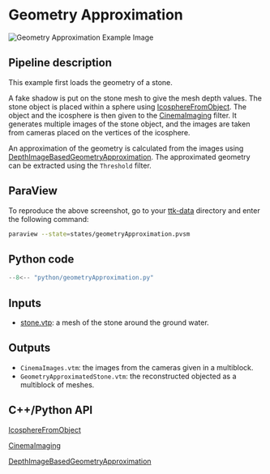 # Geometry Approximation 

![Geometry Approximation Example Image](https://topology-tool-kit.github.io/img/gallery/geometryApproximation.jpg)

## Pipeline description
This example first loads the geometry of a stone.

A fake shadow is put on the stone mesh to give the mesh depth values. The stone object is placed within a sphere using [IcosphereFromObject](https://topology-tool-kit.github.io/doc/html/classttkIcosphereFromObject.html). The object and the icosphere is then given to the [CinemaImaging](https://topology-tool-kit.github.io/doc/html/classttkCinemaImaging.html) filter. It generates multiple images of the stone object, and the images are taken from cameras placed on the vertices of the icosphere.

 An approximation of the geometry is calculated from the images using [DepthImageBasedGeometryApproximation](https://topology-tool-kit.github.io/doc/html/classttkDepthImageBasedGeometryApproximation.html). The approximated geometry can be extracted using the `Threshold` filter.


## ParaView
To reproduce the above screenshot, go to your [ttk-data](https://github.com/topology-tool-kit/ttk-data) directory and enter the following command:
``` bash
paraview --state=states/geometryApproximation.pvsm
```

## Python code

``` python  linenums="1"
--8<-- "python/geometryApproximation.py"
```

## Inputs
- [stone.vtp](https://github.com/topology-tool-kit/ttk-data/tree/dev/GroundWater.cdb/stone.vtp): a mesh of the stone around the ground water.

## Outputs
- `CinemaImages.vtm`: the images from the cameras given in a multiblock.
- `GeometryApproximatedStone.vtm`: the reconstructed objected as a multiblock of meshes.

## C++/Python API
[IcosphereFromObject](https://topology-tool-kit.github.io/doc/html/classttkIcosphereFromObject.html)

[CinemaImaging](https://topology-tool-kit.github.io/doc/html/classttkCinemaImaging.html)

[DepthImageBasedGeometryApproximation](https://topology-tool-kit.github.io/doc/html/classttkDepthImageBasedGeometryApproximation.html)
